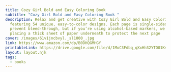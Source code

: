 ```yaml
---
title: Cozy Girl Bold and Easy Coloring Book
subtitle: "Cozy Girl Bold and Easy Coloring Book "
description: Relax and get creative with Cozy Girl Bold and Easy Coloring Book,
  featuring 54 unique, easy-to-color designs. Each page is single-sided to
  prevent bleed-through, but if you’re using alcohol-based markers, we recommend
  placing a thick sheet of paper underneath to protect the next page
cover: /images/61v1jncbvyl._sl1000_.jpg
link: https://www.amazon.com/dp/B0DHQGMHGY
printableLink: https://drive.google.com/file/d/1MoC3Fdbq_qXxHh32YTO01KvSy09u2C-q/view?usp=sharing
layout: layout.njk
tags:
  - books
---
```

